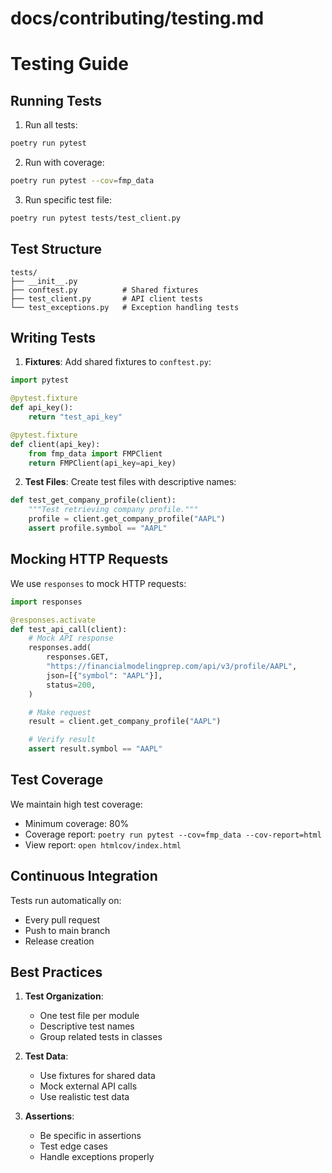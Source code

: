 # docs/contributing/testing.md
# Testing Guide

## Running Tests

1. Run all tests:
```bash
poetry run pytest
```

2. Run with coverage:
```bash
poetry run pytest --cov=fmp_data
```

3. Run specific test file:
```bash
poetry run pytest tests/test_client.py
```

## Test Structure

```
tests/
├── __init__.py
├── conftest.py          # Shared fixtures
├── test_client.py       # API client tests
└── test_exceptions.py   # Exception handling tests
```

## Writing Tests

1. **Fixtures**: Add shared fixtures to `conftest.py`:
```python
import pytest

@pytest.fixture
def api_key():
    return "test_api_key"

@pytest.fixture
def client(api_key):
    from fmp_data import FMPClient
    return FMPClient(api_key=api_key)
```

2. **Test Files**: Create test files with descriptive names:
```python
def test_get_company_profile(client):
    """Test retrieving company profile."""
    profile = client.get_company_profile("AAPL")
    assert profile.symbol == "AAPL"
```

## Mocking HTTP Requests

We use `responses` to mock HTTP requests:

```python
import responses

@responses.activate
def test_api_call(client):
    # Mock API response
    responses.add(
        responses.GET,
        "https://financialmodelingprep.com/api/v3/profile/AAPL",
        json=[{"symbol": "AAPL"}],
        status=200,
    )

    # Make request
    result = client.get_company_profile("AAPL")

    # Verify result
    assert result.symbol == "AAPL"
```

## Test Coverage

We maintain high test coverage:

- Minimum coverage: 80%
- Coverage report: `poetry run pytest --cov=fmp_data --cov-report=html`
- View report: `open htmlcov/index.html`

## Continuous Integration

Tests run automatically on:
- Every pull request
- Push to main branch
- Release creation

## Best Practices

1. **Test Organization**:
   - One test file per module
   - Descriptive test names
   - Group related tests in classes

2. **Test Data**:
   - Use fixtures for shared data
   - Mock external API calls
   - Use realistic test data

3. **Assertions**:
   - Be specific in assertions
   - Test edge cases
   - Handle exceptions properly
